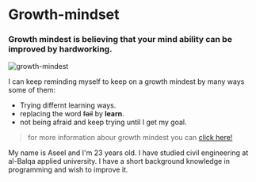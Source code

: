 # Growth-mindset
### **Growth mindest** is believing that your mind ability can be improved by hardworking.

![growth-mindest](https://tofasakademi.com/wp-content/uploads/2019/06/growth-mindset3.png)

I can keep reminding myself to keep on a growth mindest by many ways some of them:
* Trying differnt learning ways.
* replacing the word ~~fail~~ by **learn**.
* not being afraid and keep trying until I get my goal.

> for more information abour growth mindest you can [click here!](https://www.atlassian.com/blog/inside-atlassian/growth-mindset)

My name is Aseel and I'm 23 years old. I have studied civil engineering at al-Balqa applied university. I have a short background knowledge in programming and wish to improve it.




